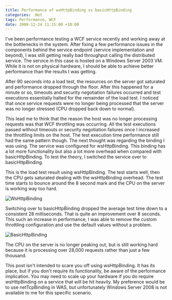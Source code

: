 ```yaml
---
title: Performance of wsHttpBinding vs basicHttpBinding
categories: .Net
tags: Performance, WCF
date: 2008-12-24 11:15:00 +10:00
---
```


I've been performance testing a WCF service recently and working away at the bottlenecks in the system. After fixing a few performance issues in the components behind the service endpoint (service implementation and beyond), I was still getting really bad throughput calling the distributed service. The service in this case is hosted on a Windows Server 2003 VM. While it is not on physical hardware, I should be able to achieve better performance than the results I was getting.

After 90 seconds into a load test, the resources on the server got saturated and performance dropped through the floor. After this happened for a minute or so, timeouts and security negotiation failures occurred and test executions essentially halted for the remainder of the load test. I noticed that once service requests were no longer being processed that the server was no longer stressed (CPU dropped back down to normal).

<!--more-->

This lead me to think that the reason the host was no longer processing requests was that WCF throttling was occurring. All the test executions passed without timeouts or security negotiation failures once I increased the throttling limits on the host. The test execution time performance still had the same pattern though. The next thought was regarding the binding I was using. The service was configured for wsHttpBinding. This binding has a lot more functionality but also a lot more overhead when compared with basicHttpBinding. To test the theory, I switched the service over to basicHttpBinding.

This is the load test result using wsHttpBinding. The test starts well, then the CPU gets saturated dealing with the wsHttpBinding overhead. The test time starts to bounce around the 8 second mark and the CPU on the server is working way too hard.

![WsHttpBinding][0]

Switching over to basicHttpBinding dropped the average test time down to a consistent 28 milliseconds. That is quite an improvement over 8 seconds. This such an increase in performance, I was able to remove the custom throttling configuration and use the default values without a problem.

![BasicHttpBinding][1]

The CPU on the server is no longer peaking out, but is still working hard because it is processing over 28,000 requests rather than just a few thousand.

This post isn't intended to scare you off using wsHttpBinding. It has its place, but if you don't require its functionality, be aware of the performance implication. You may need to scale up your hardware if you do require wsHttpBinding on a service that will be hit heavily. My preference would be to use netTcpBinding in WAS, but unfortunately Windows Server 2008 is not available to me for this specific scenario.

[0]: /files/WindowsLiveWriter/PerformanceofwsHttpBindingvsbasicHttpBin_9E5E/WsHttpBinding_2.jpg
[1]: /files/WindowsLiveWriter/PerformanceofwsHttpBindingvsbasicHttpBin_9E5E/BasicHttpBinding_2.jpg